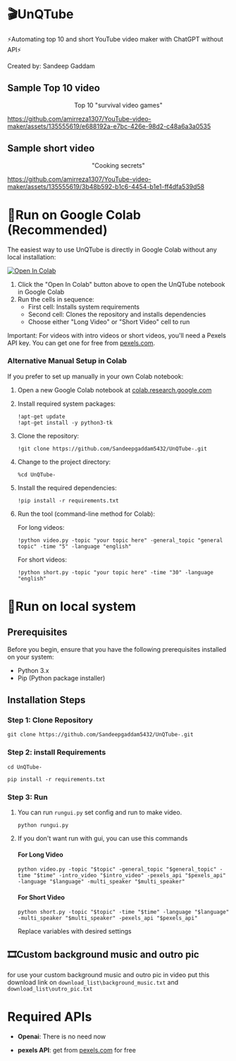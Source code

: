 # 🎬UnQTube
⚡Automating top 10 and short YouTube video maker with ChatGPT without API⚡

Created by: Sandeep Gaddam

## Sample Top 10 video

<div align="center">
Top 10 "survival video games"
</div>

https://github.com/amirreza1307/YouTube-video-maker/assets/135555619/e688192a-e7bc-426e-98d2-c48a6a3a0535

## Sample short video
<div align="center">
"Cooking secrets"
</div>



https://github.com/amirreza1307/YouTube-video-maker/assets/135555619/3b48b592-b1c6-4454-b1e1-ff4dfa539d58


# 🚀Run on Google Colab (Recommended)

The easiest way to use UnQTube is directly in Google Colab without any local installation:

[![Open In Colab](https://colab.research.google.com/assets/colab-badge.svg)](https://colab.research.google.com/github/Sandeepgaddam5432/UnQTube-/blob/main/UnQTube_Colab.ipynb)

1. Click the "Open In Colab" button above to open the UnQTube notebook in Google Colab
2. Run the cells in sequence:
   - First cell: Installs system requirements
   - Second cell: Clones the repository and installs dependencies
   - Choose either "Long Video" or "Short Video" cell to run

Important: For videos with intro videos or short videos, you'll need a Pexels API key. You can get one for free from [pexels.com](pexels.com).

### Alternative Manual Setup in Colab

If you prefer to set up manually in your own Colab notebook:

1. Open a new Google Colab notebook at [colab.research.google.com](https://colab.research.google.com)

2. Install required system packages:
   ```
   !apt-get update
   !apt-get install -y python3-tk
   ```

3. Clone the repository:
   ```
   !git clone https://github.com/Sandeepgaddam5432/UnQTube-.git
   ```

4. Change to the project directory:
   ```
   %cd UnQTube-
   ```

5. Install the required dependencies:
   ```
   !pip install -r requirements.txt
   ```

6. Run the tool (command-line method for Colab):
   
   For long videos:
   ```
   !python video.py -topic "your topic here" -general_topic "general topic" -time "5" -language "english"
   ```
   
   For short videos:
   ```
   !python short.py -topic "your topic here" -time "30" -language "english"
   ```

# 🎥Run on local system
## Prerequisites

Before you begin, ensure that you have the following prerequisites installed on your system:
- Python 3.x
- Pip (Python package installer)

## Installation Steps
### Step 1: Clone Repository
   ```
   git clone https://github.com/Sandeepgaddam5432/UnQTube-.git
   ```
### Step 2: install Requirements

   ```
   cd UnQTube-
   ```
   ```
   pip install -r requirements.txt
   ```
### Step 3: Run

1. You can run `rungui.py` set config and run to make video. 

   ```
   python rungui.py
   ```
2. If you don't want run with gui, you can use this commands
   #### For Long Video
   ```
   python video.py -topic "$topic" -general_topic "$general_topic" -time "$time" -intro_video "$intro_video" -pexels_api "$pexels_api" -language "$language" -multi_speaker "$multi_speaker"
   ```
   #### For Short Video
   ```
   python short.py -topic "$topic" -time "$time" -language "$language" -multi_speaker "$multi_speaker" -pexels_api "$pexels_api"
   ```
   Replace variables with desired settings

## 🎞️Custom background music and outro pic

for use your custom background music and outro pic in video put this download link on `download_list\background_music.txt` and `download_list\outro_pic.txt`

# Required APIs

- **Openai**: There is no need now

- **pexels API**: get from [pexels.com](pexels.com) for free
